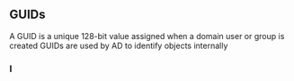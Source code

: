 ## GUIDs

 A GUID is a unique 128-bit value assigned when a domain user or group is created
 GUIDs are used by AD to identify objects internally

### I 
